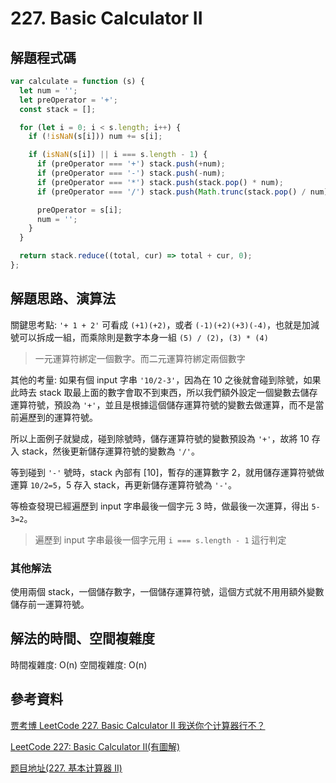 # 227. Basic Calculator II

## 解題程式碼

```javascript
var calculate = function (s) {
  let num = '';
  let preOperator = '+';
  const stack = [];

  for (let i = 0; i < s.length; i++) {
    if (!isNaN(s[i])) num += s[i];

    if (isNaN(s[i]) || i === s.length - 1) {
      if (preOperator === '+') stack.push(+num);
      if (preOperator === '-') stack.push(-num);
      if (preOperator === '*') stack.push(stack.pop() * num);
      if (preOperator === '/') stack.push(Math.trunc(stack.pop() / num));

      preOperator = s[i];
      num = '';
    }
  }

  return stack.reduce((total, cur) => total + cur, 0);
};
```

## 解題思路、演算法

關鍵思考點: `'+ 1 + 2'`  可看成 `(+1)(+2)`，或者 `(-1)(+2)(+3)(-4)`，也就是加減號可以拆成一組，而乘除則是數字本身一組 `(5) / (2)`，`(3) * (4)`

> 一元運算符綁定一個數字。而二元運算符綁定兩個數字

其他的考量: 如果有個 input 字串 `'10/2-3'`，因為在 10 之後就會碰到除號，如果此時去 stack 取最上面的數字會取不到東西，所以我們額外設定一個變數去儲存運算符號，預設為 `'+'`，並且是根據這個儲存運算符號的變數去做運算，而不是當前遍歷到的運算符號。

所以上面例子就變成，碰到除號時，儲存運算符號的變數預設為 `'+'`，故將 10 存入 stack，然後更新儲存運算符號的變數為 `'/'`。

等到碰到 `'-'` 號時，stack 內部有 [10]，暫存的運算數字 2，就用儲存運算符號做運算 `10/2=5`，5 存入 stack，再更新儲存運算符號為 `'-'`。

等檢查發現已經遍歷到 input 字串最後一個字元 3 時，做最後一次運算，得出 `5-3=2`。

> 遍歷到 input 字串最後一個字元用 `i === s.length - 1` 這行判定

### 其他解法

使用兩個 stack，一個儲存數字，一個儲存運算符號，這個方式就不用用額外變數儲存前一運算符號。

## 解法的時間、空間複雜度

時間複雜度: O(n)
空間複雜度: O(n)

## 參考資料

[贾考博 LeetCode 227. Basic Calculator II 我送你个计算器行不？](https://youtu.be/iua49ZFeptY)

[LeetCode 227: Basic Calculator II(有圖解)](https://yuminlee2.medium.com/leetcode-227-basic-calculator-ii-8b8e359e10dc)

[题目地址(227. 基本计算器 II)](https://github.com/azl397985856/leetcode/blob/master/problems/227.basic-calculator-ii.md)
